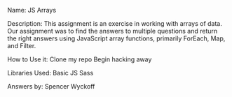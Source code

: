 Name: JS Arrays

Description: This assignment is an exercise in working with arrays of data.  Our assignment was to find the answers to multiple questions and return the right answers using JavaScript array functions, primarily ForEach, Map, and Filter.

How to Use it:
	Clone my repo
	Begin hacking away

Libraries Used: 
	Basic JS
	Sass

Answers by: Spencer Wyckoff